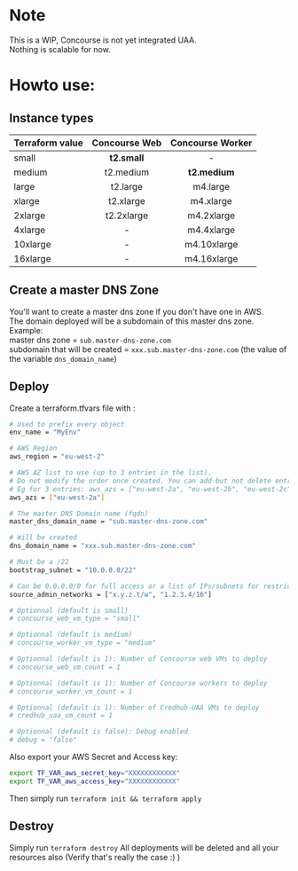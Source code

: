 # Note
This is a WIP, Concourse is not yet integrated UAA.  
Nothing is scalable for now.

# Howto use:
## Instance types
| Terraform value | Concourse Web | Concourse Worker |
| --------------- | :-----------: | :--------------: |
| small           | **t2.small**  | -                |
| medium          | t2.medium     | **t2.medium**    |
| large           | t2.large      | m4.large         |
| xlarge          | t2.xlarge     | m4.xlarge        |
| 2xlarge         | t2.2xlarge    | m4.2xlarge       |
| 4xlarge         | -             | m4.4xlarge       |
| 10xlarge        | -             | m4.10xlarge      |
| 16xlarge        | -             | m4.16xlarge      |
## Create a master DNS Zone
You'll want to create a master dns zone if you don't have one in AWS.  
The domain deployed will be a subdomain of this master dns zone.  
Example:  
master dns zone = `sub.master-dns-zone.com`  
subdomain that will be created = `xxx.sub.master-dns-zone.com` (the value of the variable `dns_domain_name`)

## Deploy
Create a terraform.tfvars file with :
```sh
# Used to prefix every object
env_name = "MyEnv"

# AWS Region
aws_region = "eu-west-2"

# AWS AZ list to use (up to 3 entries in the list).
# Do not modify the order once created. You can add but not delete entries 
# Eg for 3 entries: aws_azs = ["eu-west-2a", "eu-west-2b", "eu-west-2c"]
aws_azs = ["eu-west-2a"]

# The master DNS Domain name (fqdn)
master_dns_domain_name = "sub.master-dns-zone.com"

# Will be created
dns_domain_name = "xxx.sub.master-dns-zone.com"

# Must be a /22
bootstrap_subnet = "10.0.0.0/22"

# Can be 0.0.0.0/0 for full access or a list of IPs/subnets for restricted access
source_admin_networks = ["x.y.z.t/w", "1.2.3.4/16"]

# Optionnal (default is small)
# concourse_web_vm_type = "small"

# Optionnal (default is medium)
# concourse_worker_vm_type = "medium" 

# Optionnal (default is 1): Number of Concourse web VMs to deploy
# concourse_web_vm_count = 1

# Optionnal (default is 1): Number of Concourse workers to deploy
# concourse_worker_vm_count = 1

# Optionnal (default is 1): Number of Credhub-UAA VMs to deploy
# credhub_uaa_vm_count = 1

# Optionnal (default is false): Debug enabled
# debug = "false"
```

Also export your AWS Secret and Access key:
```sh
export TF_VAR_aws_secret_key="XXXXXXXXXXXX"
export TF_VAR_aws_access_key="XXXXXXXXXXXX"
```

Then simply run `terraform init && terraform apply`

## Destroy
Simply run `terraform destroy`
All deployments will be deleted and all your resources also (Verify that's really the case :) )